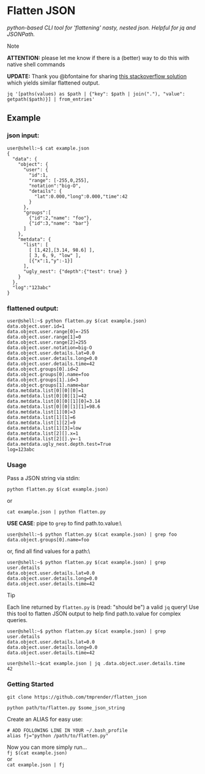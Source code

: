 # Flatten JSON
*python-based CLI tool for 'flattening' nasty, nested json. Helpful for jq and JSONPath.*

> [!NOTE]
> **ATTENTION:** please let me know if there is a (better) way to do this with native shell commands
>
> **UPDATE:** Thank you @bfontaine for sharing [this stackoverflow solution](https://stackoverflow.com/questions/37540717/flatten-nested-json-using-jq) which yields similar flattened output.
> 
> `jq '[paths(values) as $path | {"key": $path | join("."), "value": getpath($path)}] | from_entries'`

## Example

### json input:
```console
user@shell:~$ cat example.json
{
  "data": {
    "object": { 
      "user": {
        "id":1,
        "range": [-255,0,255],
        "notation":"big-O",
        "details": {
          "lat":0.000,"long":0.000,"time":42
        }
      },
      "groups":[
        {"id":2,"name": "foo"},
        {"id":3,"name": "bar"}
      ]
    },
    "metdata": {
      "list": [
        [ [1,42],[3.14, 98.6] ], 
        [ 3, 6, 9, "low" ],
        [{"x":1,"y":-1}]
      ],
      "ugly_nest": {"depth":{"test": true} }
    }
  },
  "log":"123abc"
}

```

### flattened output:

```console
user@shell:~$ python flatten.py $(cat example.json)
data.object.user.id=1
data.object.user.range[0]=-255
data.object.user.range[1]=0
data.object.user.range[2]=255
data.object.user.notation=big-O
data.object.user.details.lat=0.0
data.object.user.details.long=0.0
data.object.user.details.time=42
data.object.groups[0].id=2
data.object.groups[0].name=foo
data.object.groups[1].id=3
data.object.groups[1].name=bar
data.metdata.list[0][0][0]=1
data.metdata.list[0][0][1]=42
data.metdata.list[0][0][1][0]=3.14
data.metdata.list[0][0][1][1]=98.6
data.metdata.list[1][0]=3
data.metdata.list[1][1]=6
data.metdata.list[1][2]=9
data.metdata.list[1][3]=low
data.metdata.list[2][].x=1
data.metdata.list[2][].y=-1
data.metdata.ugly_nest.depth.test=True
log=123abc
```

### Usage
Pass a JSON string via stdin: 

```
python flatten.py $(cat example.json)
```

or
```
cat example.json | python flatten.py
```

**USE CASE**: pipe to `grep` to find path.to.value:\
```console
user@shell:~$ python flatten.py $(cat example.json) | grep foo
data.object.groups[0].name=foo
```

or, find all find values for a path:\

```console
user@shell:~$ python flatten.py $(cat example.json) | grep user.details
data.object.user.details.lat=0.0
data.object.user.details.long=0.0
data.object.user.details.time=42
```

> [!TIP] 
> Each line returned by `flatten.py` is (read: "should be") a valid `jq` query! Use this tool to flatten JSON output to help find path.to.value for complex queries.

```console
user@shell:~$ python flatten.py $(cat example.json) | grep user.details
data.object.user.details.lat=0.0
data.object.user.details.long=0.0
data.object.user.details.time=42

user@shell:~$cat example.json | jq .data.object.user.details.time
42
```

### Getting Started
`git clone https://github.com/tmprender/flatten_json`

`python path/to/flatten.py $some_json_string`

Create an ALIAS for easy use:
```
# ADD FOLLOWING LINE IN YOUR ~/.bash_profile
alias fj="python /path/to/flatten.py"
```
Now you can more simply run... \
`fj $(cat example.json)`\
or\
`cat example.json | fj`

 
